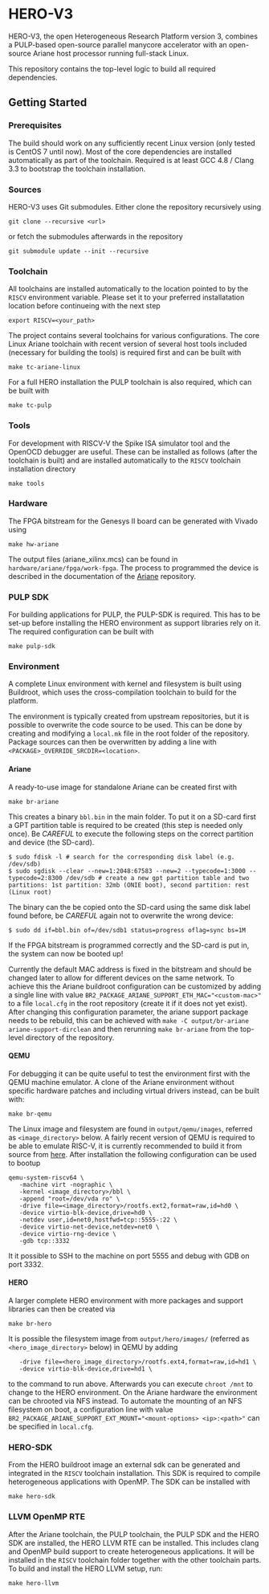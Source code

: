 # HERO-V3

HERO-V3, the open Heterogeneous Research Platform version 3, combines a PULP-based open-source parallel manycore accelerator with an open-source Ariane host processor running full-stack Linux.

This repository contains the top-level logic to build all required dependencies.

## Getting Started

### Prerequisites
The build should work on any sufficiently recent Linux version (only tested is CentOS 7 until now). Most of the core dependencies are installed automatically as part of the toolchain. Required is at least GCC 4.8 / Clang 3.3 to bootstrap the toolchain installation.

### Sources
HERO-V3 uses Git submodules. Either clone the repository recursively using
```
git clone --recursive <url>
```
or fetch the submodules afterwards in the repository
```
git submodule update --init --recursive
```

### Toolchain
All toolchains are installed automatically to the location pointed to by the `RISCV` environment variable. Please set it to your preferred installatation location before continueing with the next step
```
export RISCV=<your_path>
```

The project contains several toolchains for various configurations. The core Linux Ariane toolchain with recent version of several host tools included (necessary for building the tools) is required first and can be built with
```
make tc-ariane-linux
```

For a full HERO installation the PULP toolchain is also required, which can be built with
```
make tc-pulp
```

### Tools
For development with RISCV-V the Spike ISA simulator tool and the OpenOCD debugger are useful. These can be installed as follows (after the toolchain is built) and are installed automatically to the `RISCV` toolchain installation directory
```
make tools
```

### Hardware
The FPGA bitstream for the Genesys II board can be generated with Vivado using
```
make hw-ariane
```

The output files (ariane\_xilinx.mcs) can be found in `hardware/ariane/fpga/work-fpga`. The process to programmed the device is described in the documentation of the [Ariane](https://github.com/pulp-platform/ariane#programming-the-memory-configuration-file) repository.

### PULP SDK
For building applications for PULP, the PULP-SDK is required. This has to be set-up before installing the HERO environment as support libraries rely on it. The required configuration can be built with
```
make pulp-sdk
```

### Environment
A complete Linux environment with kernel and filesystem is built using Buildroot, which uses the cross-compilation toolchain to build for the platform. 

The environment is typically created from upstream repositories, but it is possible to overwrite the code source to be used. This can be done by creating and modifying a `local.mk` file in the root folder of the repository. Package sources can then be overwritten by adding a line with `<PACKAGE>_OVERRIDE_SRCDIR=<location>`. 

#### Ariane
A ready-to-use image for standalone Ariane can be created first with
```
make br-ariane
```
This creates a binary `bbl.bin` in the main folder. To put it on a SD-card first a GPT partition table is required to be created (this step is needed only once). Be *CAREFUL* to execute the following steps on the correct partition and device (the SD-card).
```
$ sudo fdisk -l # search for the corresponding disk label (e.g. /dev/sdb)
$ sudo sgdisk --clear --new=1:2048:67583 --new=2 --typecode=1:3000 --typecode=2:8300 /dev/sdb # create a new gpt partition table and two partitions: 1st partition: 32mb (ONIE boot), second partition: rest (Linux root)
```
The binary can the be copied onto the SD-card using the same disk label found before, be *CAREFUL* again not to overwrite the wrong device:
```
$ sudo dd if=bbl.bin of=/dev/sdb1 status=progress oflag=sync bs=1M
```
If the FPGA bitstream is programmed correctly and the SD-card is put in, the system can now be booted up!

Currently the default MAC address is fixed in the bitstream and should be changed later to allow for different devices on the same network. To achieve this the Ariane buildroot configuration can be customized by adding a single line with value `BR2_PACKAGE_ARIANE_SUPPORT_ETH_MAC="<custom-mac>"` to a file `local.cfg` in the root repository (create it if it does not yet exist). After changing this configuration parameter, the ariane support package needs to be rebuild, this can be achieved with `make -C output/br-ariane ariane-support-dirclean` and then rerunning `make br-ariane` from the top-level directory of the repository.

#### QEMU
For debugging it can be quite useful to test the environment first with the QEMU machine emulator. A clone of the Ariane environment without specific hardware patches and including virtual drivers instead, can be built with:
```
make br-qemu
```
The Linux image and filesystem are found in `output/qemu/images`, referred as `<image_directory>` below. A fairly recent version of QEMU is required to be able to emulate RISC-V, it is currently recommended to build it from source from [here](https://github.com/qemu/qemu). After installation the following configuration can be used to bootup
```
qemu-system-riscv64 \
   -machine virt -nographic \
   -kernel <image_directory>/bbl \
   -append "root=/dev/vda ro" \
   -drive file=<image_directory>/rootfs.ext2,format=raw,id=hd0 \
   -device virtio-blk-device,drive=hd0 \
   -netdev user,id=net0,hostfwd=tcp::5555-:22 \
   -device virtio-net-device,netdev=net0 \
   -device virtio-rng-device \
   -gdb tcp::3332

```
It it possible to SSH to the machine on port 5555 and debug with GDB on port 3332.

#### HERO
A larger complete HERO environment with more packages and support libraries can then be created via
```
make br-hero
```
It is possible the filesystem image from `output/hero/images/` (referred as `<hero_image_directory>` below) in QEMU by adding
```
   -drive file=<hero_image_directory>/rootfs.ext4,format=raw,id=hd1 \
   -device virtio-blk-device,drive=hd1 \
```
to the command to run above. Afterwards you can execute `chroot /mnt` to change to the HERO environment.
On the Ariane hardware the environment can be chrooted via NFS instead. To automate the mounting of an NFS filesystem on boot, a configuration line with value `BR2_PACKAGE_ARIANE_SUPPORT_EXT_MOUNT="<mount-options> <ip>:<path>"` can be specified in `local.cfg`.

### HERO-SDK
From the HERO buildroot image an external sdk can be generated and integrated in the `RISCV` toolchain installation. This SDK is required to compile heterogeneous applications with OpenMP. The SDK can be installed with
```
make hero-sdk
```

### LLVM OpenMP RTE
After the Ariane toolchain, the PULP toolchain, the PULP SDK and the HERO SDK are installed, the HERO LLVM RTE can be installed. This includes clang and OpenMP build support to create heterogeneous applications. It will be installed in the `RISCV` toolchain folder together with the other toolchain parts. To build and install the HERO LLVM setup, run:
```
make hero-llvm
```
